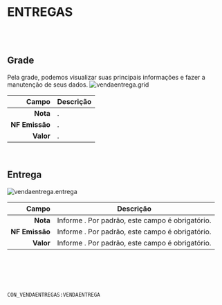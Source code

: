 # ENTREGAS
<br>
<br>

## Grade
Pela grade, podemos visualizar suas principais informações e fazer a manutenção de seus dados.
![vendaentrega.grid](https://raw.githubusercontent.com/netforcews/docs-siscom/master/geral/imagens/vendaentrega.grid.png)

Campo | Descrição
--:|---
**Nota** | .
**NF Emissão** | .
**Valor** | .
<br>

## Entrega
![vendaentrega.entrega](https://raw.githubusercontent.com/netforcews/docs-siscom/master/geral/imagens/vendaentrega.entrega.png)

Campo | Descrição
--:|---
**Nota** | Informe . Por padrão, este campo é obrigatório.
**NF Emissão** | Informe . Por padrão, este campo é obrigatório.
**Valor** | Informe . Por padrão, este campo é obrigatório.
<br>
<br>
<br>
<br>

```CON_VENDAENTREGAS:VENDAENTREGA```
